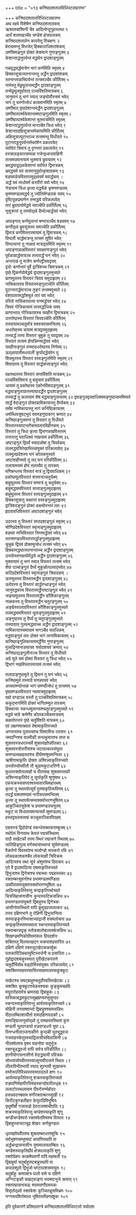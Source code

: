 +++
title = "०१३ कनिष्ठदशतालविधिपटलप्रारम्भ"

+++
कनिष्ठदशतालविधिपटलप्रारम्भ  
अथ वक्ष्ये विशेषेण कनिष्ठदशतालकम्  
ऋषयश्चाश्विनी चैव आदित्येन्दुगुहास्तथा १  
आर्यं शतमखञ्चैव चण्डेशं क्षेत्रपालकम्  
कनिष्ठदशतालेन कारयेत्तु विचक्षणः २  
बेरायामन्तु विभजेत् हिक्काराधिशतांशकम्  
उष्णीषमङ्गुलं प्रोक्तं केशमानं गुणाङ्गुलम् ३  
केशान्ताद्धनुपर्यन्तं मद्ध्येन द्वादशाङ्गुलम्

गळवृद्ध्यर्द्धमात्रेण भागं कर्णमिति स्मृतम् ४  
हिक्कासूत्रात्स्तनान्तन्तु अर्द्धेन द्वादशांशकम्  
स्तनान्तान्नाभिपर्यन्तं तत्समञ्चैव कीर्तितम् ५  
नाभेस्तु मेढ्रमूलान्तमर्द्धेन द्वादशाङ्गुलम्  
तन्मेढ्रमूलपूर्वाग्रात् पञ्चविंशतिमात्रकम् ६  
जानुमानं तु भागं स्यात् जङ्घोर्वोरुसमं भवेत्  
भागं तु चरणोत्सेधं कायमानमिति स्मृतम् ७  
उष्णीषात् पृष्ठदेशान्तमर्द्धेन द्वादशाङ्गुलम्  
उष्णीषात्पार्श्वकेशान्तमष्टाङ्गुलमिति स्मृतम् ८  
उष्णीषात्पार्श्वकेशान्तं भूतमात्रमिति स्मृतम्  
केशान्ताद्धनुपर्यन्तं मानञ्चैव त्रिधा भवेत् ९  
केशान्तादक्षिसूत्रान्तमेकांसमिति कीर्तितम्  
अक्षिसूत्रात्पुटान्तञ्च तत्समन्तु विधीयते १०  
पुटान्ताद्धनुपर्यन्तमेकांशेन प्रकल्पयेत्  
यवोपेतं त्रिमात्रं तु दृगन्तरं प्रकल्पयेत् ११  
वस्त्रालङ्कारसम्पन्ना गजेन्द्रध्वजवाहिनी  
तत्समन्नयनायामं भूतमात्रं भ्रुवायतम् १२  
भ्रमद्ध्यादूद्ध्र्वकेशान्तं यवोपेतं द्विमात्रकम्  
भ्रमद्ध्यमे यवं तारमानुपूर्वात्कृशाग्रकम् १३  
षड्यवन्नेत्रविस्तारमूद्ध्र्ववर्मं यवार्द्धकम् ।  
अर्द्धं यवं त्वधोवर्मं करवीरो यवो भवेत् १४  
नेत्रायामं त्रिधा कृत्वा मद्ध्यैकं कृष्णमण्डलम्  
कृष्णमण्डलमद्ध्ये तु ज्योतिर्मण्डलकं यवम् १५  
दृष्टियूकप्रमाणेन तन्मद्ध्ये परिकल्पयेत्  
तारं भ्रुवाग्रयोर्मद्ध्ये यवञ्चेति प्रकीर्तितम् १६  
भूसूत्रान्तं तु तस्योद्ध्र्वे दैर्घ्यञ्चार्द्धयवं भवेत्

अपाङ्गात् कर्णमूलान्तं षण्मात्रञ्चैव षड्यवम् १७  
कर्णोद्ध्र्वं भ्रुवसूत्रस्य समञ्चेति प्रकीर्तितम्  
द्विमात्रं कर्णविस्तारमायामं तु द्विमात्रकम् १८  
पिप्पली चार्द्धमात्रन्तु तत्समं सुषिरं भवेत्  
पिप्पल्यानां तु नाळाग्रं मात्राद्वयमिति स्मृतम् १९  
अपाङ्गान्नाळविस्तारं यवाक्षाणाङ्गुलं भवेत्  
पूर्वन्नाळार्द्धमात्रञ्च तत्तारार्द्धं घनं भवेत् २०  
अन्तराळं तु मात्रेण कर्णपट्टीयवद्वयम्  
द्वयोः कर्णान्तरं पूर्वे द्वात्रिंशच्च त्रिमात्रकम् २१  
पृष्ठे द्विकर्णयोर्मद्ध्ये द्वादशाङ्गुलमुच्यते  
घ्राणमूलस्य विस्तारं त्रियवं समुदाहृतम् २२  
नासिकाग्रस्य विस्तारमङ्गुलञ्चेति कीर्तितम्  
पुटान्तरार्द्धमात्रञ्च तुङ्गं तत्सममुच्यते २३  
वंशाग्रतारमर्द्धांशमूलं तारं यवं भवेत्  
परितो नासिकापाल्या घनमर्द्धयवं भवेत् २४  
त्रियवं गोजिकायामं तारमर्द्धाधिकं यवम्  
घ्राणान्तात् गोजिकायाश्च यवहीनं द्विमात्रकम् २५  
उत्तरोष्ठस्य विस्तारं त्रियवञ्चेति कीर्तितम्  
तस्यायामञ्चतुर्मात्रं वक्त्रत्रयसमन्वितम् २६  
अधरोष्ठस्य चायामं मात्रद्वयमुदाहृतम्  
तस्यार्द्धं तस्य विस्तारं चुबुकं तु यवद्वयम् २७  
विस्तारं तत्समं ज्ञेयन्निम्नमर्द्धयवं भवेत्  
यवहीनाङ्गुलं तस्मादधरोष्ठस्य निर्गमम् २८  
ऊद्ध्र्वपालीमधःपालीं कुर्यादर्द्धयवेन तु  
शिवमूलस्य विस्तारं वस्वङ्गुलमिति स्मृतम् २९  
शिवाग्रस्य तु विस्तारं सार्द्धसप्ताङ्गुलं भवेत्

वक्षस्थलस्य विस्तारं सप्तविंशति मात्रकम् ३०  
पञ्चविंशतिमात्रं तु बाहुयामं प्रकीर्तितम्  
आयामं तु प्रकोष्ठस्य एकोनविंशदङ्गुलम् ३१  
मद्ध्याङ्गुलाग्रात्तस्याग्रादर्द्धेन द्वादशाङ्गुलम्  
तस्यार्द्धं तु कलायामं शेषं मद्ध्याङ्गुलायतम् ३२
द्व्यङ्गुलद्वयवाधिक्यमङ्गुष्ठायाममिष्यते  
सार्द्धं वेदाङ्गुलं प्रोक्तन्नामिकायास्तु दैर्घ्यकम् ३३  
तथैव नामिकायास्तु भागं कनिष्ठिकायतम्  
धर्माब्धिवसुषट्भूतं यवमङ्गुष्ठकान् क्रमात् ३४  
कनिष्ठाङ्गुलमन्तं तु विस्तारं तु विधीयते  
विस्तारस्याष्टभागैकमग्रतारविहीनकम् ३५  
विस्तारं तु त्रिधा कृत्वा द्विभागन्नखविस्तरम्  
तत्तारात्तु यवाधिक्यं नखायामं प्रकीर्तितम् ३६  
अष्टाङ्गुलं द्विपर्वं स्यादन्न्येषां तु त्रिपर्वकम्  
तलमद्ध्यत्रिरेखाभिस्संयुक्तं परिकल्पयेत् ३७  
तलमूलप्रदेशस्य घनं कोलकमुच्यते  
अष्टांशहीनमग्रे तु तत् घनं परिकीर्तितम् ३८  
तलायामसमं ज्ञेयं तलस्यैव तु तारकम्  
मणिबन्धस्य विस्तारं मात्रं तु द्वियवाधिकम् ३९  
प्रकोष्ठमूलविस्तारं शरमात्रञ्चतुर्यवम्  
बाहुमूलस्य विस्तारं षण्मात्रं तु चतुर्यवम् ४०  
बाहुमद्ध्यमविस्तारं सप्ताङ्गुलमुदाहृतम्  
बाहूमूलस्य विस्तारं वस्वङ्गुलमुदाहृतम् ४१  
हिक्कासूत्रात्तु कक्षान्तं वस्वङ्गुलमुदाहृतम्  
द्वात्रिंशदङ्गुलं प्रोक्तं कक्षयोरन्तरं ततः ४२  
हृदयावधिविस्तारं अष्टादशाङ्गुलं भवेत्

उदरस्य तु विस्तारं सप्तदशाङ्गुलं स्मृतम् ४३  
श्रोणिप्रदेशविस्तारं स्मृत्यङ्गुलमुदाहृतम्  
षड्यवं नाभिविस्तारं निम्नमर्द्धयवं भवेत् ४४  
स्तनमण्डलविस्तारमर्द्धाङ्गुलमुदाहृतम्  
चूचुकं द्वियवं प्रोक्तमुत्सेधं तत्समं भवेत् ४५  
हिक्कामद्ध्यात्स्तनान्ताच्च अर्द्धेन द्वादशाङ्गुलम्  
उभयोस्तनाक्षयोर्मद्ध्ये अर्द्धेन द्वादशाङ्गुलम् ४६  
मुक्तायामं तु भागं स्यात् विस्तारं तत्समं भवेत्  
शेफं पञ्चाङ्गुलं दैर्घ्यं मुकुळोत्पलवद्भवेत् ४७  
कटिप्रदेशविस्तारं स्मृत्यङ्गुलं त्रिपादकम् ।  
ऊरुमूलस्य विस्तारमर्द्धेन द्वादशाङ्गुलम् ४८  
ऊर्वग्रस्य तु विस्तारं सार्द्धरन्ध्राङ्गुलं भवेत्  
जानुमद्ध्यस्य विस्तारमर्द्धेनाष्टाङ्गुलं भवेत् ४९  
जङ्घामूलस्य विस्तारमर्द्धेन कौशिकाङ्गुलम्  
नाळकस्य तु विस्तारमर्द्धेन चतुरङ्गुलम् ५०  
अङ्घ्रेस्तालाग्रविस्तारं कौशिकाङ्गुलमुच्यते  
तलमद्ध्यमविस्तारं भूताङ्गुलमुदाहृतम् ५१  
अङ्गुष्ठस्य तु दैर्घ्यं तु चतुरङ्गुलमुच्यते  
तस्याग्रात् गुल्फमद्ध्याच्च अर्द्धेन द्वादशाङ्गुलम् ५२  
नामिकायास्समायामं भागञ्चैव यवाधिकम्  
मद्ध्याङ्गुलं ततः प्रोक्तं भागं त्वनामिकायतम् ५३  
कनिष्ठाङ्गुलिकायाममर्द्धेनैव गुणाङ्गुलम्  
मुन्न्यद्रिनवनाड्याख्य त्रयोदशयवं क्रमात् ५४  
कनिष्ठाद्यङ्गुलीनाञ्च विस्तारं तु विधीयते  
अग्रे मूले समं प्रोक्तं विस्तारं तु त्रिधा भवेत् ५५  
द्विभागं नखविस्तारमायामं तत्समं भवेत्

तलाग्राङ्गुष्ठमूले तु द्विमानं तु घनं भवेत् ५६  
कनिष्ठमूले तस्याग्रे घनन्नवयवं भवेत्  
अग्र्यपार्ष्ण्यान्तकं भागं पार्ष्ण्योत्सेधं तु तत्समम् ५७  
पृष्ठमण्डलविस्तारं नवमात्रमुदाहृतम्  
पक्षो दण्डाञ्च वस्तौ तु पञ्चविंशतिमात्रकम् ५८  
ककुद्भागमिति प्रोक्तं भागितम्मूल तारकम्  
हिक्कायाः स्कन्धमूलान्ताश्चतुरङ्गुलमुच्यते ५९  
मद्ध्ये चाग्रे क्रमेणैव कोलकञ्चैकमात्रकम्  
कक्षयोरन्तरं पृष्ठे चतुर्विंशति मात्रकम् ६०  
एवं लक्षणमाख्यातं तेषामाकृतिरुच्यते  
अगस्त्यश्च पुलस्त्यश्च विश्वामित्रः पराशरः ६१  
जमदग्निश्च वाल्मीकी सनत्कुमारश्च सप्त च  
शुक्लवस्त्रधरास्सर्वे शुक्लयज्ञोपवीतकाः ६२  
शुक्लवस्त्रोत्तरीयाश्च जटावल्कलसंयुताः  
कमण्डल्वक्षहस्ताश्च दीर्घश्मश्रूसमन्विताः ६३  
ऋषीणामाकृतिः प्रोक्ता अश्विन्न्याकृतिरुच्यते  
उभयोस्सोपवीतौ तौ चूडामकुटधारिणौ ६४  
फुल्लरक्तोत्पलाक्षौ च पीतस्रक् शुक्लवस्तकौ  
अश्विन्याकृतिरेवं तु सूर्याकृतिं श्रुणुष्वथ ६५  
एकचक्रस्ससप्ताश्वस्ससारथिमहारथम्  
कृत्वा तु स्थापयेत्सूर्यं पुरुषाकृतिरूपिणम् ६६  
तदर्द्धं वामतश्श्यामं नारीरूपसमन्वितम्  
कृत्वा तु स्थापयेत्सम्यक्सर्वाभरणभूषितम् ६७  
आकुञ्चितसुकेशं च प्रभामण्डलसयुतम्  
मकुटं वा विधातव्यमन्यत्सर्वं सुमण्डलम् ६८  
हस्तद्वयलसत्पद्मं कञ्चुकाञ्चितविग्रहम्

एकवस्त्रं द्विदोर्दण्डं स्कन्धेसक्तकराम्बुजम् ६९  
रथोपेतं विनावाथ केवलं पद्मसंस्थितम्  
पादौ सखेटकौ तस्य स्थिरं पद्मासने स्थितम् ७०  
जातिहिङ्गुल्य वर्णस्थासंस्थाप्यं सूर्यमण्डलम्  
वैकर्तनो विवस्वांश्च मार्ताण्डो भास्करो रविः ७१  
लोकप्रकाशकश्चैव लोकसाक्षी त्रिविक्रमः  
आदित्यश्च तथा सूर्य अंशुमांश्च दिवाकरः ७२  
एते वै द्वादशादित्या एषामाकृतिरुच्यते  
द्विभुजाश्च द्विनेत्राश्च पद्मस्थाः पद्महस्तकाः ७३  
रक्ताम्बरसुवर्णाश्च प्रभामण्डलमण्डिताः  
उपवीतसमायुक्तास्सर्वाभरणभूषिताः ७४  
आदित्याकृतिरेवन्तु चन्द्राकृतिरथोच्यते  
चित्रसिंहासनासीनः कुन्दस्फटिकसन्निभः ७५  
प्रभामण्डलसंयुक्तो द्विबाहुश्च द्विनेत्रकः  
आसीनोवास्थितो वापि कुमुदप्रज्वलत्करः ७६  
तस्य दक्षिणभागे तु रोहिणी द्विभुजान्विता  
सस्याङ्कुरनिभासाभ्याद्राजी वसमलोचना ७७  
चन्द्राकृतिस्समाख्याता स्कन्दस्याकृतिरुच्यते  
रक्ताम्बरसदृक् स्तोकबालोबालार्क्कसन्निभः ७८  
शिखण्डमणिकोग्रीवमांसलः प्रियदर्शनः  
शक्तिस्तु विलसत्खट्ग चक्रपाशप्रसारितः ७९  
दक्षिणे दक्षिणे रक्तजूटखेटककार्मुकः  
पताकापिञ्चिकामुष्टिस्तर्जनी च प्रसारिता ८०  
गुहोद्वादशबाहुस्स्यात् पुरीखेटकपत्तने  
चतुर्दोर्भिर्वाथ षड्दोर्भिस्संयुक्तः परिकल्पयेत् ८१  
सशक्तिस्सहयस्सासिस्साक्षमालस्सकुक्कुटः

सखेटश्च सषट्बाहुश्चतुर्दोस्वस्तिखेटकः ८२  
सशक्तिः कुक्कुटश्चेकवक्त्रकः कुङ्कुमच्छविः  
मयूरारोहसर्वत्र भ्रामराह्य द्विबाहुकः ८३  
वासिकाबद्धमकुटस्सुब्रह्मण्यस्सुसुन्दरः  
स्कन्दस्याकृतिरेवन्तु आर्यस्याकृतिरुच्यते ८४  
मोहिनी तनयश्शान्तो द्विबाहुश्श्यामसन्निभः  
पीठालम्बितशायीतो वामदक्षिणपादकौ ८५  
वामाङ्घ्रिजानुकोद्ध्र्वे तु वामहस्तस्थितां कुरु  
मण्डली भूतदण्डाग्रो वज्रदण्डधरो युवा ८६  
स्निग्धनीलाञ्जनाकीर्णः कुन्दळी भूतभूद्ध्वजः  
गजवाहनकेतुस्स्याद्विलासीसविलासिनी ८७  
नीलश्वेतश्च वृषभ वाहनोवा चतुर्भुजः  
रक्तचूडद्ध्वजो वापि सर्वत्र परिकीर्तितः ८८  
ज्ञानीयोगासनासीनो वेदाद्ध्यायी पवित्रकः  
सोभयांसोपवीतस्स्यान्न्यूनावीरासने स्थितः ८९  
लीलाविभीतभावी स्यात् सुरभावी सुखासनः  
वामोरूपरिविन्न्यस्तवामपादतले क्षणः ९०  
आर्यस्याकृतिरेवन्तु शक्रस्याकृतिरुच्यते  
वज्रपाणिर्महावीरस्सिंहस्कन्दोवलीलधृक् ९१  
ललाटोरस्थलायाम पीवरोरुर्म्महोदरः  
प्रसन्नवदनश्च्याम वर्णोरक्ताम्बरस्सुखी ९२  
किरीटकुण्डलीहार केयूरादिविभूषितः  
पृथुशीर्षो गजारूढो देवराजश्शचीपतिः ९३  
शक्रस्याकृतिरेवन्तु चण्डेशस्याकृतिं शृणु  
चण्डीचण्डेश्वरो रक्तश्वेतमिश्रश्च विस्तरः ९४  
द्विबाहुस्सजटाचूढ शेखरः कर्णकुण्डलः

धृतयज्ञोपवीतश्च शुक्लाम्बरधरश्शुचिः ९५  
सर्वभूषणसम्भूष्यष्टं कपाणिरथापि वा  
अर्द्धचन्द्रासनासीनः पुष्पमालावलम्बितः ९६  
चण्डेशस्याकृतिर्ह्येवं क्षेत्रपालाकृतिं शृणु  
रक्तोग्रेक्ष्णः काळमेघवर्णो वापि महाबली ९७  
द्विबाहुर्वा चतुर्बाहुरष्टबाहुरथापि वा  
कपालशूलो द्विभुजो घण्टापाशसमायुतः ९८  
चतुर्बाहुः क्रमात्क्षेत्र पालो वामे च दक्षिणे  
अग्निटङ्कौ चखट्वाङ्गा भयमष्टभुजे क्रमात् ९९  
रक्तपद्मासनारूढः श्यामवर्णोग्ररूपकः  
विसृतोद्ध्र्वो रक्तकेशः कुञ्चितभ्रूसविभ्रमः १००  
नग्नरूपशिरोमाला भूषितस्तीक्ष्णदंष्ट्रकः १०१

इति पूर्वकारणे प्रतिष्ठातन्त्रे कनिष्ठदशतालविधिपटलो त्रयोदशः

  
